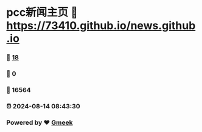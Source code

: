 # pcc新闻主页 :link: https://73410.github.io/news.github.io 
### :page_facing_up: [18](https://73410.github.io/news.github.io/tag.html) 
### :speech_balloon: 0 
### :hibiscus: 16564 
### :alarm_clock: 2024-08-14 08:43:30 
### Powered by :heart: [Gmeek](https://github.com/Meekdai/Gmeek)
